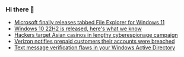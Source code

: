 ### Hi there 👋

<!--START_SECTION:feed-->
* [Microsoft finally releases tabbed File Explorer for Windows 11](https://www.bleepingcomputer.com/news/microsoft/microsoft-finally-releases-tabbed-file-explorer-for-windows-11/)
* [Windows 10 22H2 is released, here's what we know](https://www.bleepingcomputer.com/news/microsoft/windows-10-22h2-is-released-heres-what-we-know/)
* [Hackers target Asian casinos in lengthy cyberespionage campaign](https://www.bleepingcomputer.com/news/security/hackers-target-asian-casinos-in-lengthy-cyberespionage-campaign/)
* [Verizon notifies prepaid customers their accounts were breached](https://www.bleepingcomputer.com/news/security/verizon-notifies-prepaid-customers-their-accounts-were-breached/)
* [Text message verification flaws in your Windows Active Directory](https://www.bleepingcomputer.com/news/security/text-message-verification-flaws-in-your-windows-active-directory/)
<!--END_SECTION:feed-->

<!--
**frankenk/frankenk** is a ✨ _special_ ✨ repository because its `README.md` (this file) appears on your GitHub profile.

Here are some ideas to get you started:

- 🔭 I’m currently working on ...
- 🌱 I’m currently learning ...
- 👯 I’m looking to collaborate on ...
- 🤔 I’m looking for help with ...
- 💬 Ask me about ...
- 📫 How to reach me: ...
- 😄 Pronouns: ...
- ⚡ Fun fact: ...
-->



